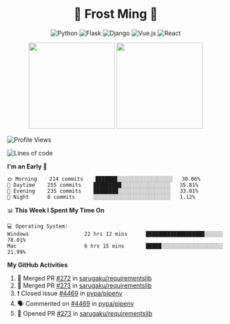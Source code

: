 <h1 align="center">🦄 Frost Ming 🐍</h1>

<div align="center">

![Python](https://img.shields.io/badge/-Python-%233776ab?logo=python&style=for-the-badge&logoColor=white)
![Flask](https://img.shields.io/badge/-Flask-%23eeeeee?logo=flask&style=for-the-badge&logoColor=black)
![Django](https://img.shields.io/badge/-Django-%23092E20?logo=django&style=for-the-badge&logoColor=white)
![Vue.js](https://img.shields.io/badge/-Vue.js-%234fc08d?logo=vue.js&style=for-the-badge&logoColor=white)
![React](https://img.shields.io/badge/-React-%2357d8fb?logo=react&style=for-the-badge&logoColor=white)

</div>

<p align="center">
  <img height="200" src="https://github-readme-stats.vercel.app/api?username=frostming&show_icons=true&theme=dracula&include_all_commits=true" />
  <img height="200" src="https://github-readme-stats.vercel.app/api/top-langs/?username=frostming&theme=dracula&show_icons=true" />
</p>

<!--START_SECTION:waka-->
![Profile Views](http://img.shields.io/badge/Profile%20Views-90-blue)

![Lines of code](https://img.shields.io/badge/From%20Hello%20World%20I%27ve%20Written-15.6%20million%20lines%20of%20code-blue)

**I'm an Early 🐤** 

```text
🌞 Morning    214 commits    ███████░░░░░░░░░░░░░░░░░░   30.06% 
🌆 Daytime    255 commits    █████████░░░░░░░░░░░░░░░░   35.81% 
🌃 Evening    235 commits    ████████░░░░░░░░░░░░░░░░░   33.01% 
🌙 Night      8 commits      ░░░░░░░░░░░░░░░░░░░░░░░░░   1.12%

```


📊 **This Week I Spent My Time On** 

```text
💻 Operating System: 
Windows                  22 hrs 12 mins      ███████████████████░░░░░░   78.01% 
Mac                      6 hrs 15 mins       █████░░░░░░░░░░░░░░░░░░░░   21.99%

```


<!--END_SECTION:waka-->

**My GitHub Activities**

<!--START_SECTION:activity-->
1. 🎉 Merged PR [#272](https://github.com/sarugaku/requirementslib/pull/272) in [sarugaku/requirementslib](https://github.com/sarugaku/requirementslib)
2. 🎉 Merged PR [#273](https://github.com/sarugaku/requirementslib/pull/273) in [sarugaku/requirementslib](https://github.com/sarugaku/requirementslib)
3. ❗️ Closed issue [#4469](https://github.com/pypa/pipenv/issues/4469) in [pypa/pipenv](https://github.com/pypa/pipenv)
4. 🗣 Commented on [#4469](https://github.com/pypa/pipenv/issues/4469) in [pypa/pipenv](https://github.com/pypa/pipenv)
5. 💪 Opened PR [#273](https://github.com/sarugaku/requirementslib/pull/273) in [sarugaku/requirementslib](https://github.com/sarugaku/requirementslib)
<!--END_SECTION:activity-->
